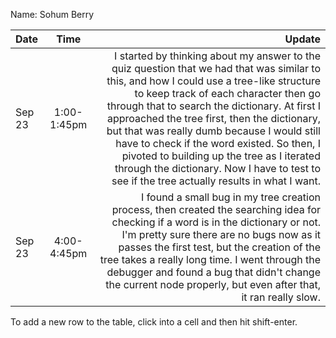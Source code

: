 Name: Sohum Berry

| Date   |    Time     |                                                                                                                                                                                                                                                                                                                                                                                                                                                                                                                         Update |
|:-------|:-----------:|-------------------------------------------------------------------------------------------------------------------------------------------------------------------------------------------------------------------------------------------------------------------------------------------------------------------------------------------------------------------------------------------------------------------------------------------------------------------------------------------------------------------------------:|
| Sep 23 | 1:00-1:45pm | I started by thinking about my answer to the quiz question that we had that was similar to this, and how I could use a tree-like structure to keep track of each character then go through that to search the dictionary. At first I approached the tree first, then the dictionary, but that was really dumb because I would still have to check if the word existed. So then, I pivoted to building up the tree as I iterated through the dictionary. Now I have to test to see if the tree actually results in what I want. |
| Sep 23 | 4:00-4:45pm |                                                                                                                              I found a small bug in my tree creation process, then created the searching idea for checking if a word is in the dictionary or not. I'm pretty sure there are no bugs now as it passes the first test, but the creation of the tree takes a really long time. I went through the debugger and found a bug that didn't change the current node properly, but even after that, it ran really slow. |


To add a new row to the table, click into a cell and then hit shift-enter.